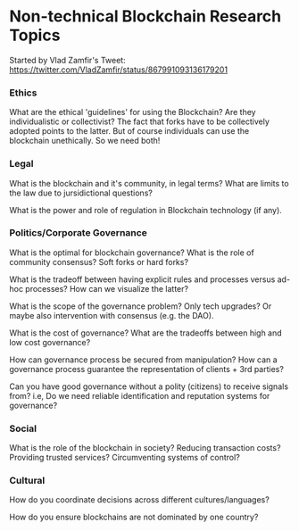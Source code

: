 # Non-technical Blockchain Research Topics

Started by Vlad Zamfir's Tweet: https://twitter.com/VladZamfir/status/867991093136179201

### Ethics
What are the ethical 'guidelines' for using the Blockchain? Are they individualistic or collectivist?
The fact that forks have to be collectively adopted points to the latter. But of course individuals can use the blockchain unethically. So we need both!

### Legal
What is the blockchain and it's community, in legal terms? What are limits to the law due to jursidictional questions?

What is the power and role of regulation in Blockchain technology (if any).

### Politics/Corporate Governance
What is the optimal for blockchain governance? What is the role of community consensus? Soft forks or hard forks?

What is the tradeoff between having explicit rules and processes versus ad-hoc processes? How can we visualize the latter?

What is the scope of the governance problem? Only tech upgrades? Or maybe also intervention with consensus (e.g. the DAO).

What is the cost of governance? What are the tradeoffs between high and low cost governance?

How can governance process be secured from manipulation? How can a governance process guarantee the representation of clients + 3rd parties?

Can you have good governance without a polity (citizens) to receive signals from? i.e, Do we need reliable identification and reputation systems for governance?

### Social
What is the role of the blockchain in society? Reducing transaction costs? Providing trusted services? Circumventing systems of control?

### Cultural
How do you coordinate decisions across different cultures/languages? 

How do you ensure blockchains are not dominated by one country?
